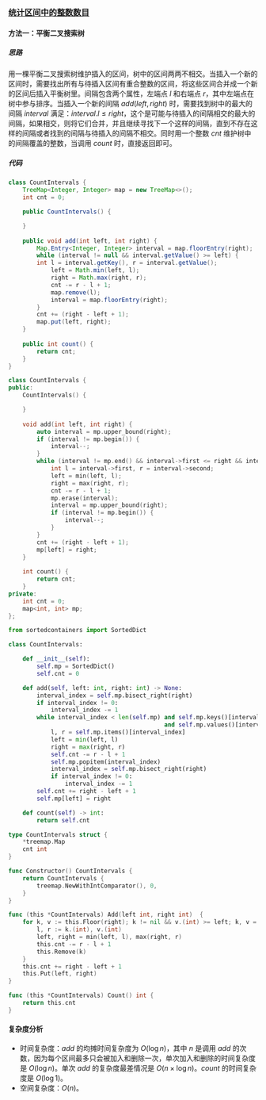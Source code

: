 ### [统计区间中的整数数目](https://leetcode.cn/problems/count-integers-in-intervals/solutions/2566065/tong-ji-qu-jian-zhong-de-zheng-shu-shu-m-jkey/)

#### 方法一：平衡二叉搜索树

##### 思路

用一棵平衡二叉搜索树维护插入的区间，树中的区间两两不相交。当插入一个新的区间时，需要找出所有与待插入区间有重合整数的区间，将这些区间合并成一个新的区间后插入平衡树里。间隔包含两个属性，左端点 $l$ 和右端点 $r$，其中左端点在树中参与排序。当插入一个新的间隔 $add(left, right)$ 时，需要找到树中的最大的间隔 $interval$ 满足：$interval.l \leq right$，这个是可能与待插入的间隔相交的最大的间隔，如果相交，则将它们合并，并且继续寻找下一个这样的间隔，直到不存在这样的间隔或者找到的间隔与待插入的间隔不相交。同时用一个整数 $cnt$ 维护树中的间隔覆盖的整数，当调用 $count$ 时，直接返回即可。

##### 代码

```java
class CountIntervals {
    TreeMap<Integer, Integer> map = new TreeMap<>();
    int cnt = 0;

    public CountIntervals() {

    }
    
    public void add(int left, int right) {
        Map.Entry<Integer, Integer> interval = map.floorEntry(right);
        while (interval != null && interval.getValue() >= left) {
        int l = interval.getKey(), r = interval.getValue();
            left = Math.min(left, l);
            right = Math.max(right, r);
            cnt -= r - l + 1;
            map.remove(l);
            interval = map.floorEntry(right);
        }
        cnt += (right - left + 1);
        map.put(left, right);
    }
    
    public int count() {
        return cnt;
    }
}
```

```c++
class CountIntervals {
public:
    CountIntervals() {

    }
    
    void add(int left, int right) {
        auto interval = mp.upper_bound(right);
        if (interval != mp.begin()) {
            interval--;
        }
        while (interval != mp.end() && interval->first <= right && interval->second >= left) {
            int l = interval->first, r = interval->second;
            left = min(left, l);
            right = max(right, r);
            cnt -= r - l + 1;
            mp.erase(interval);
            interval = mp.upper_bound(right);
            if (interval != mp.begin()) {
                interval--;
            }
        }
        cnt += (right - left + 1);
        mp[left] = right;
    }
    
    int count() {
        return cnt;
    }
private:
    int cnt = 0;
    map<int, int> mp;
};
```

```python
from sortedcontainers import SortedDict

class CountIntervals:

    def __init__(self):
        self.mp = SortedDict()
        self.cnt = 0

    def add(self, left: int, right: int) -> None:
        interval_index = self.mp.bisect_right(right)
        if interval_index != 0:
            interval_index -= 1
        while interval_index < len(self.mp) and self.mp.keys()[interval_index] <= right \
                                            and self.mp.values()[interval_index] >= left:
            l, r = self.mp.items()[interval_index]
            left = min(left, l)
            right = max(right, r)
            self.cnt -= r - l + 1
            self.mp.popitem(interval_index)
            interval_index = self.mp.bisect_right(right)
            if interval_index != 0:
                interval_index -= 1
        self.cnt += right - left + 1
        self.mp[left] = right

    def count(self) -> int:
        return self.cnt
```

```go
type CountIntervals struct {
    *treemap.Map
    cnt int
}

func Constructor() CountIntervals {
    return CountIntervals {
        treemap.NewWithIntComparator(), 0,
    }
}

func (this *CountIntervals) Add(left int, right int)  {
    for k, v := this.Floor(right); k != nil && v.(int) >= left; k, v = this.Floor(right) {
        l, r := k.(int), v.(int)
        left, right = min(left, l), max(right, r)
        this.cnt -= r - l + 1
        this.Remove(k)
    }
    this.cnt += right - left + 1
    this.Put(left, right)
}

func (this *CountIntervals) Count() int {
    return this.cnt
}
```

#### 复杂度分析

- 时间复杂度：$add$ 的均摊时间复杂度为 $O(\log{n})$，其中 $n$ 是调用 $add$ 的次数，因为每个区间最多只会被加入和删除一次，单次加入和删除的时间复杂度是 $O(\log{n})$。单次 $add$ 的复杂度最差情况是 $O(n \times \log{n})$。$count$ 的时间复杂度是 $O(\log{1})$。
- 空间复杂度：$O(n)$。
